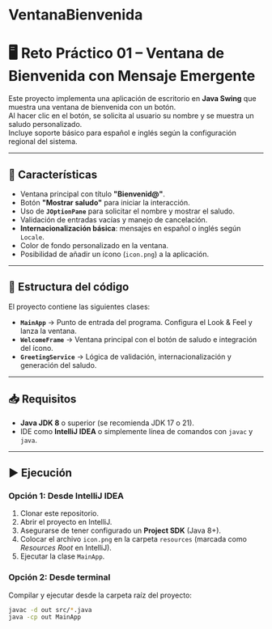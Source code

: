 # VentanaBienvenida
# 🖥️ Reto Práctico 01 – Ventana de Bienvenida con Mensaje Emergente

Este proyecto implementa una aplicación de escritorio en **Java Swing** que muestra una ventana de bienvenida con un botón.  
Al hacer clic en el botón, se solicita al usuario su nombre y se muestra un saludo personalizado.  
Incluye soporte básico para español e inglés según la configuración regional del sistema.  

---

## 🚀 Características
- Ventana principal con título **"Bienvenid@"**.  
- Botón **"Mostrar saludo"** para iniciar la interacción.  
- Uso de **`JOptionPane`** para solicitar el nombre y mostrar el saludo.  
- Validación de entradas vacías y manejo de cancelación.  
- **Internacionalización básica**: mensajes en español o inglés según `Locale`.  
- Color de fondo personalizado en la ventana.  
- Posibilidad de añadir un ícono (`icon.png`) a la aplicación.  

---

## 📂 Estructura del código
El proyecto contiene las siguientes clases:

- **`MainApp`** → Punto de entrada del programa. Configura el Look & Feel y lanza la ventana.  
- **`WelcomeFrame`** → Ventana principal con el botón de saludo e integración del ícono.  
- **`GreetingService`** → Lógica de validación, internacionalización y generación del saludo.  

---

## 📥 Requisitos
- **Java JDK 8** o superior (se recomienda JDK 17 o 21).  
- IDE como **IntelliJ IDEA** o simplemente línea de comandos con `javac` y `java`.  

---

## ▶️ Ejecución

### Opción 1: Desde IntelliJ IDEA
1. Clonar este repositorio.  
2. Abrir el proyecto en IntelliJ.  
3. Asegurarse de tener configurado un **Project SDK** (Java 8+).  
4. Colocar el archivo `icon.png` en la carpeta `resources` (marcada como *Resources Root* en IntelliJ).  
5. Ejecutar la clase `MainApp`.  

### Opción 2: Desde terminal
Compilar y ejecutar desde la carpeta raíz del proyecto:

```bash
javac -d out src/*.java
java -cp out MainApp
